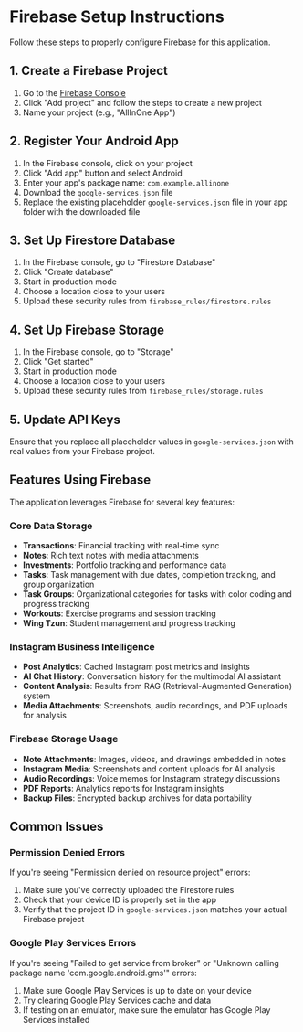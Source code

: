 # Firebase Setup Instructions

Follow these steps to properly configure Firebase for this application.

## 1. Create a Firebase Project

1. Go to the [Firebase Console](https://console.firebase.google.com/)
2. Click "Add project" and follow the steps to create a new project
3. Name your project (e.g., "AllInOne App")

## 2. Register Your Android App

1. In the Firebase console, click on your project
2. Click "Add app" button and select Android
3. Enter your app's package name: `com.example.allinone`
4. Download the `google-services.json` file
5. Replace the existing placeholder `google-services.json` file in your app folder with the downloaded file

## 3. Set Up Firestore Database

1. In the Firebase console, go to "Firestore Database"
2. Click "Create database"
3. Start in production mode
4. Choose a location close to your users
5. Upload these security rules from `firebase_rules/firestore.rules`

## 4. Set Up Firebase Storage

1. In the Firebase console, go to "Storage"
2. Click "Get started"
3. Start in production mode
4. Choose a location close to your users
5. Upload these security rules from `firebase_rules/storage.rules`

## 5. Update API Keys

Ensure that you replace all placeholder values in `google-services.json` with real values from your Firebase project.

## Features Using Firebase

The application leverages Firebase for several key features:

### Core Data Storage
- **Transactions**: Financial tracking with real-time sync
- **Notes**: Rich text notes with media attachments
- **Investments**: Portfolio tracking and performance data
- **Tasks**: Task management with due dates, completion tracking, and group organization
- **Task Groups**: Organizational categories for tasks with color coding and progress tracking
- **Workouts**: Exercise programs and session tracking
- **Wing Tzun**: Student management and progress tracking

### Instagram Business Intelligence
- **Post Analytics**: Cached Instagram post metrics and insights
- **AI Chat History**: Conversation history for the multimodal AI assistant
- **Content Analysis**: Results from RAG (Retrieval-Augmented Generation) system
- **Media Attachments**: Screenshots, audio recordings, and PDF uploads for analysis

### Firebase Storage Usage
- **Note Attachments**: Images, videos, and drawings embedded in notes
- **Instagram Media**: Screenshots and content uploads for AI analysis
- **Audio Recordings**: Voice memos for Instagram strategy discussions
- **PDF Reports**: Analytics reports for Instagram insights
- **Backup Files**: Encrypted backup archives for data portability

## Common Issues

### Permission Denied Errors
If you're seeing "Permission denied on resource project" errors:
1. Make sure you've correctly uploaded the Firestore rules
2. Check that your device ID is properly set in the app
3. Verify that the project ID in `google-services.json` matches your actual Firebase project

### Google Play Services Errors
If you're seeing "Failed to get service from broker" or "Unknown calling package name 'com.google.android.gms'" errors:
1. Make sure Google Play Services is up to date on your device
2. Try clearing Google Play Services cache and data
3. If testing on an emulator, make sure the emulator has Google Play Services installed 